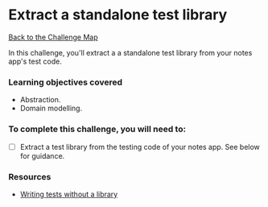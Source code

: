 # Extract a standalone test library

[Back to the Challenge Map](00_challenge_track.md)

In this challenge, you'll extract a a standalone test library from your notes app's test code.

### Learning objectives covered

- Abstraction.
- Domain modelling.

### To complete this challenge, you will need to:

- [ ] Extract a test library from the testing code of your notes app.  See below for guidance.

### Resources

- [Writing tests without a library](https://github.com/makersacademy/course/blob/master/pills/writing_tests_without_a_testing_library.md)

